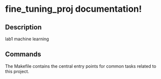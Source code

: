 # fine_tuning_proj documentation!

## Description

lab1 machine learning

## Commands

The Makefile contains the central entry points for common tasks related to this project.

